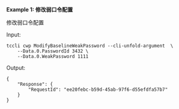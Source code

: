 **Example 1: 修改弱口令配置**

修改弱口令配置

Input: 

```
tccli cwp ModifyBaselineWeakPassword --cli-unfold-argument  \
    --Data.0.PasswordId 3432 \
    --Data.0.WeakPassword 1111
```

Output: 
```
{
    "Response": {
        "RequestId": "ee20febc-b59d-45ab-97f6-d55efdfa57b7"
    }
}
```


